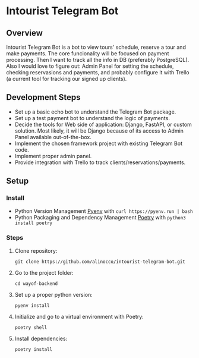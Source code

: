 Intourist Telegram Bot
======================

## Overview
Intourist Telegram Bot is a bot to view tours' schedule, reserve a tour and make payments. The core funcionality will be focused on payment processing. Then I want to track all the info in DB (preferably PostgreSQL). Also I would love to figure out: Admin Panel for setting the schedule, checking reservasions and payments, and probably configure it with Trello (a current tool for tracking our signed up clients).

## Development Steps
* Set up a basic echo bot to understand the Telegram Bot package.
* Set up a test payment bot to understand the logic of payments.
* Decide the tools for Web side of application: Django, FastAPI, or custom solution. Most likely, it will be Django because of its access to Admin Panel available out-of-the-box.
* Implement the chosen framework project with existing Telegram Bot code.
* Implement proper admin panel.
* Provide integration with Trello to track clients/reservations/payments.

## Setup

### Install
* Python Version Management [Pyenv](https://github.com/pyenv/pyenv) with `curl https://pyenv.run | bash`
* Python Packaging and Dependency Management [Poetry](https://python-poetry.org/docs/) with `python3 install poetry`

### Steps
1. Clone repository:
   ```
   git clone https://github.com/alinocco/intourist-telegram-bot.git
   ```
2. Go to the project folder:
   ```
   cd wayof-backend
   ```
3. Set up a proper python version:
   ```
   pyenv install
   ```
4. Initialize and go to a virtual environment with Poetry:
   ```
   poetry shell
   ```
5. Install dependencies:
   ```
   poetry install
   ```

